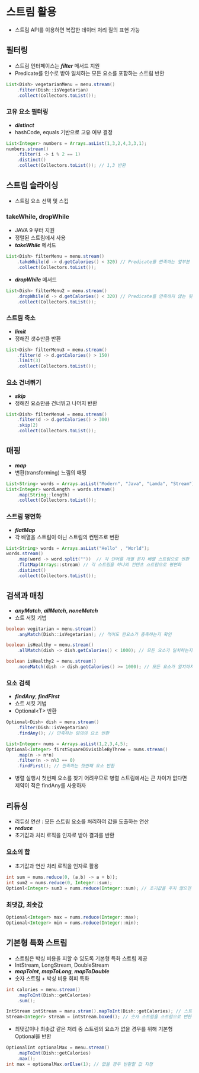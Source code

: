 # 스트림 활용
- 스트림 API를 이용하면 복잡한 데이터 처리 질의 표현 가능

## 필터링
- 스트림 인터페이스는 **_filter_** 메서드 지원
- Predicate를 인수로 받아 일치하는 모든 요소를 포함하는 스트림 반환
```java
List<Dish> vegetarianMenu = menu.stream()
	.filter(Dish::isVegetarian)
	.collect(Collectors.toList());
```
### 고유 요소 필터링
- **_distinct_**
- hashCode, equals 기반으로 고유 여부 결정
```java
List<Integer> numbers = Arrays.asList(1,3,2,4,3,3,1);
numbers.stream()
	.filter(i -> i % 2 == 1)
	.distinct()
	.collect(Collectors.toList()); // 1,3 반환
```

## 스트림 슬라이싱
- 스트림 요소 선택 및 스킵
### takeWhile, dropWhile
- JAVA 9 부터 지원
- 정렬된 스트림에서 사용
- **_takeWhile_** 메서드
```java
List<Dish> filterMenu = menu.stream()
	.takeWhile(d -> d.getCalories() < 320) // Predicate를 만족하는 앞부분 목록을 반환
	.collect(Collectors.toList());
```
- **_dropWhile_** 메서드
```java
List<Dish> filterMenu2 = menu.stream()
	.dropWhile(d -> d.getCalories() < 320) // Predicate를 만족하지 않는 뒷부분 목록을 반환
	.collect(Collectors.toList());
```
### 스트림 축소
- **_limit_**
- 정해진 갯수만큼 반환
```java
List<Dish> filterMenu3 = menu.stream()
	.filter(d -> d.getCalories() > 150)
	.limit(3)
	.collect(Collectors.toList());
```
### 요소 건너뛰기
- **_skip_**
- 정해진 요소만큼 건너뛰고 나머지 반환
```java
List<Dish> filterMenu4 = menu.stream()
	.filter(d -> d.getCalories() > 300)
	.skip(2)
	.collect(Collectors.toList());
```

## 매핑
- **_map_**
- 변환(transforming) 느낌의 매핑
```java
List<String> words = Arrays.asList("Modern", "Java", "Lamda", "Stream");
List<Integer> wordLength = words.stream()
	.map(String::length)
	.collect(Collectors.toList());
```
### 스트림 평면화
- **_flatMap_**
- 각 배열을 스트림이 아닌 스트림의 컨텐츠로 변환
```java
List<String> words = Arrays.asList("Hello" , "World");
words.stream()
	.map(word -> word.split(""))  // 각 단어를 개별 문자 배열 스트림으로 변환
	.flatMap(Arrays::stream) // 각 스트림을 하나의 컨텐츠 스트림으로 평면화
	.distinct()
	.collect(Collectors.toList());
```

## 검색과 매칭
- **_anyMatch_**, **_allMatch_**, **_noneMatch_**
- 쇼트 서킷 기법
```java
boolean vegitarian = menu.stream()
	.anyMatch(Dish::isVegetarian); // 적어도 한요소가 충족하는지 확인

boolean isHealthy = menu.stream()
	.allMatch(dish -> dish.getCalories() < 1000); // 모든 요소가 일치하는지 확인

boolean isHealthy2 = menu.stream()
	.noneMatch(dish -> dish.getCalories() >= 1000); // 모든 요소가 일치하지 않는지 확인
```
### 요소 검색
- **_findAny_**, **_findFirst_**
- 쇼트 서킷 기법
- Optional\<T\> 반환
```java
Optional<Dish> dish = menu.stream()
	.filter(Dish::isVegetarian)
	.findAny(); // 만족하는 임의의 요소 반환

List<Integer> nums = Arrays.asList(1,2,3,4,5);
Optional<Integer> firstSquareDivisibleByThree = nums.stream()
	.map(n -> n*n)
	.filter(n -> n%3 == 0)
	.findFirst(); // 만족하는 첫번째 요소 반환
```
- 병렬 실행시 첫번째 요소를 찾기 어려우므로 병렬 스트림에서는 큰 차이가 없다면 제약이 적은 findAny를 사용하자

## 리듀싱
- 리듀싱 연산 : 모든 스트림 요소를 처리하여 값을 도출하는 연산
- **_reduce_**
- 초기값과 처리 로직을 인자로 받아 결과를 반환
### 요소의 합
- 초기값과 연산 처리 로직을 인자로 활용
```java
int sum = nums.reduce(0, (a,b) -> a + b));
int sum2 = nums.reduce(0, Integer::sum);
Optionl<Integer> sum3 = nums.reduce(Integer::sum); // 초기값을 주지 않으면 Optional 반환
```
### 최댓값, 최솟값
```java
Optional<Integer> max = nums.reduce(Integer::max);
Optional<Integer> min = nums.reduce(Integer::min);
```

## 기본형 특화 스트림
- 스트림은 박싱 비용을 피할 수 있도록 기본형 특화 스트림 제공
- IntStream, LongStream, DoubleStream 
- **_mapToInt_**, **_mapToLong_**, **_mapToDouble_**
- 숫자 스트림 + 박싱 비용 회피 특화
```java
int calories = menu.stream()
	.mapToInt(Dish::getCalories)
	.sum();

IntStream intStream = manu.stram().mapToInt(Dish::getCalories); // 스트림을 숫자 스트림으로 변환
Stream<Integer> stream = intStream.boxed(); // 숫자 스트림을 스트림으로 변환
```
- 최댓값이나 최솟값 같은 처리 중 스트림의 요소가 없을 경우를 위해 기본형 Optional을 반환
```java
OptionalInt optionalMax = menu.stream()
	.mapToInt(Dish::getCalories)
	.max();
int max = optionalMax.orElse(1); // 없을 경우 반환할 값 지정
```